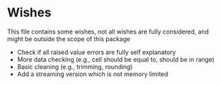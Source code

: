 
# Wishes

This file contains some wishes, not all wishes are fully considered, and might be outside the scope of this package

- Check if all raised value errors are fully self explanatory
- More data checking (e.g., cell should be equal to, should be in range)
- Basic cleaning (e.g., trimming, rounding)
- Add a streaming version which is not memory limited

